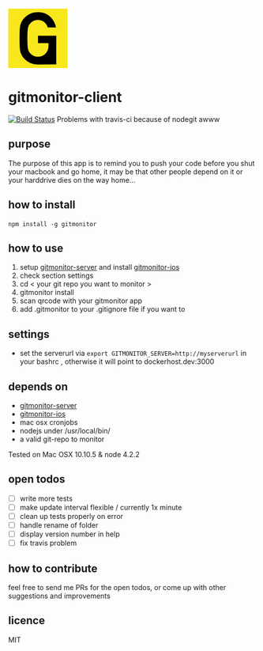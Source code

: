 ![logo](https://github.com/theotow/gitmonitor-client/raw/master/github/120x120.png "logo")

# gitmonitor-client

[![Build Status](https://travis-ci.org/theotow/gitmonitor-client.svg?branch=master)](https://travis-ci.org/theotow/gitmonitor-client)
Problems with travis-ci because of nodegit awww

## purpose

The purpose of this app is to remind you to push your code before you shut your macbook and go home, it may be that other people depend on it or your harddrive dies on the way home...

## how to install

```
npm install -g gitmonitor
```

## how to use

1. setup [gitmonitor-server](https://github.com/theotow/gitmonitor-server) and install [gitmonitor-ios](https://github.com/theotow/gitmonitor-ios)
2. check section settings
3. cd < your git repo you want to monitor >
4. gitmonitor install
5. scan qrcode with your gitmonitor app
6. add .gitmonitor to your .gitignore file if you want to

## settings

* set the serverurl via ```export GITMONITOR_SERVER=http://myserverurl``` in your bashrc , otherwise it will point to dockerhost.dev:3000

## depends on

* [gitmonitor-server](https://github.com/theotow/gitmonitor-server)
* [gitmonitor-ios](https://github.com/theotow/gitmonitor-ios)
* mac osx cronjobs
* nodejs under /usr/local/bin/
* a valid git-repo to monitor

Tested on Mac OSX 10.10.5 & node 4.2.2

## open todos

* [ ] write more tests
* [ ] make update interval flexible / currently 1x minute
* [ ] clean up tests properly on error
* [ ] handle rename of folder
* [ ] display version number in help
* [ ] fix travis problem

## how to contribute

feel free to send me PRs for the open todos, or come up with other suggestions and improvements

## licence

MIT
